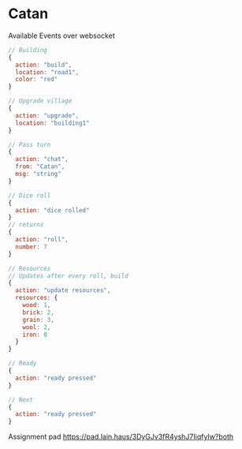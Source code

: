 # Catan

Available Events over websocket
```JavaScript
// Building
{
  action: "build",
  location: "road1",
  color: "red"
}

// Upgrade village
{
  action: "upgrade",
  location: "building1"
}

// Pass turn
{
  action: "chat",
  from: "Catan",
  msg: "string"
}

// Dice roll
{
  action: "dice rolled"
}
// returns
{
  action: "roll",
  number: 7
}

// Resources
// Updates after every roll, build
{
  action: "update resources",
  resources: {
    wood: 1,
    brick: 2,
    grain: 3,
    wool: 2,
    iron: 0
  }
}

// Ready
{
  action: "ready pressed"
}

// Next
{
  action: "ready pressed"
}
```

Assignment pad https://pad.lain.haus/3DyGJv3fR4yshJ7IiqfyIw?both
